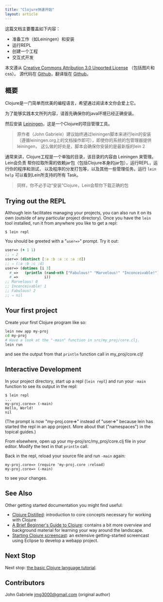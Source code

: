 ```yaml
---
title: "Clojure快速开始"
layout: article
---
```


这篇文档主要覆盖如下内容：

 * 准备工作（如Leiningen）和安装
 * 运行REPL
 * 创建一个工程
 * 交互式开发

本文遵从 <a rel="license"
href="http://creativecommons.org/licenses/by/3.0/">Creative Commons
Attribution 3.0 Unported License</a> （包括图片和css）。 源代码在
[Github](https://github.com/clojuredocs/guides)，翻译版在
[Github](https://github.com/casitnull/guides/tree/gh-pages)。


## 概要

Clojure是一门简单而优美的编程语言，希望通过阅读本文你会爱上它。

为了能够实践本文所列内容，请首先确保你的java环境已经正确安装。

然后安装 [Leiningen](http://leiningen.org/)，这是一个Clojure的项目管理工具。

> 原作者（John Gabriele）建议始终通过leiningen脚本来进行lein的安装
> （遵循leiningen.org上的文档操作即可），即使你的系统的包管理器提供leiningen，
> 这么做的好处是，脚本会确保你安装的是最新版的lein 2

通常来讲，Clojure工程是一个单独的目录，该目录的内容由 Leiningen 来管理。Lein会负责
帮你拉取所需的依赖jar包（包括Clojure本身的jar包），运行REPL，运行你的程序和测试，
以及程序的分发打包等，以及其他一些管理任务。运行 `lein help` 可以看到Lein所支持的所有
Task。

> 同样，你不必手动“安装”Clojure，Lein会帮你下载正确的包

## Trying out the REPL

Although lein facilitates managing your projects, you can also run it
on its own (outside of any particular project directory). Once you
have the `lein` tool installed, run it from anywhere you like to get a
repl:

    $ lein repl

You should be greeted with a "`user=>`" prompt. Try it out:

``` clojure
user=> (+ 1 1)
;; ⇒ 2
user=> (distinct [:a :b :a :c :a :d])
;; ⇒ (:a :b :c :d)
user=> (dotimes [i 3]
  #_=>   (println (rand-nth ["Fabulous!" "Marvelous!" "Inconceivable!"])
  #_=>            i))
;; Marvelous! 0
;; Inconceivable! 1
;; Fabulous! 2
;; ⇒ nil
```


## Your first project

Create your first Clojure program like so:

``` bash
lein new app my-proj
cd my-proj
# Have a look at the "-main" function in src/my_proj/core.clj.
lein run
```

and see the output from that `println` function call in
my_proj/core.clj!


## Interactive Development

In your project directory, start up a repl (`lein repl`) and
run your `-main` function to see its output in the repl:

    $ lein repl
    ...
    my-proj.core=> (-main)
    Hello, World!
    nil

(The prompt is now "my-proj.core=>" instead of "user=>" because lein
has started the repl in an app project. More about that ("namespaces")
in the topical guides.)

From elsewhere, open up your my-proj/src/my_proj/core.clj file
in your editor. Modify the text in that `println` call.

Back in the repl, reload your source file and run `-main` again:

    my-proj.core=> (require 'my-proj.core :reload)
    my-proj.core=> (-main)

to see your changes.


## See Also

Other getting started documentation you might find useful:

  * [Clojure Distilled](http://yogthos.github.io/ClojureDistilled.html):
    introduction to core concepts necessary for working with Clojure
  * [A Brief Beginner's Guide to
    Clojure](http://www.unexpected-vortices.com/clojure/brief-beginners-guide/index.html):
    contains a bit more overview and background material for learning your way
    around the landscape.
  * [Starting Clojure screencast](http://cemerick.com/2012/05/02/starting-clojure/):
    an extensive getting-started screencast using Eclipse to develop a webapp project.


## Next Stop

Next stop: [the basic Clojure language tutorial](/articles/tutorials/introduction.html).



## Contributors

John Gabriele <jmg3000@gmail.com> (original author)
